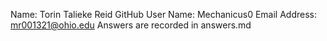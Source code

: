 Name: Torin Talieke Reid
GitHub User Name: Mechanicus0
Email Address: mr001321@ohio.edu
Answers are recorded in answers.md